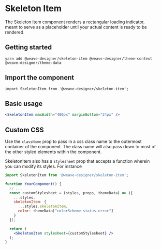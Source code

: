# Skeleton Item

The Skeleton Item component renders a rectangular loading indicator, meant to serve as a placeholder until your actual content is ready to be rendered.

## Getting started

```
yarn add @weave-designer/skeleton-item @weave-designer/theme-context @weave-designer/theme-data
```

## Import the component

```
import SkeletonItem from '@weave-designer/skeleton-item';
```

## Basic usage

```jsx
<SkeletonItem maxWidth="400px" marginBottom="24px" />
```
## Custom CSS

Use the `className` prop to pass in a css class name to the outermost container of the component. The class name will also pass down to most of the other styled elements within the component.

SkeletonItem also has a `stylesheet` prop that accepts a function wherein you can modify its styles. For instance

```jsx
import SkeletonItem from '@weave-designer/skeleton-item';

function YourComponent() {
  // ...
  const customStylesheet = (styles, props, themeData) => ({
    ...styles,
    skeletonItem: {
      ...styles.skeletonItem,
      color: themeData["colorScheme.status.error"]
    }
  });

  return (
    <SkeletonItem stylesheet={customStylesheet} />
  );
}
```
